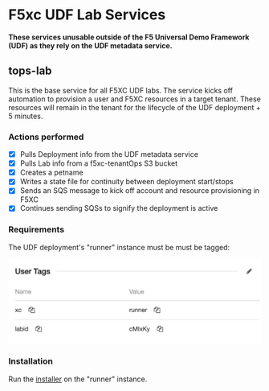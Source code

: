 # F5xc UDF Lab Services

**These services unusable outside of the F5 Universal Demo Framework (UDF) as they rely on the UDF metadata service.**

## tops-lab
This is the base service for all F5XC UDF labs.
The service kicks off automation to provision a user and F5XC resources in a target tenant.
These resources will remain in the tenant for the lifecycle of the UDF deployment + 5 minutes. 

### Actions performed
- [X] Pulls Deployment info from the UDF metadata service
- [X] Pulls Lab info from a f5xc-tenantOps S3 bucket
- [X] Creates a petname
- [X] Writes a state file for continuity between deployment start/stops
- [X] Sends an SQS message to kick off account and resource provisioning in F5XC
- [X] Continues sending SQSs to signify the deployment is active

### Requirements
The UDF deployment's "runner" instance must be must be tagged:

<img src="./images/tags.png" alt="tags" width="512"/>

### Installation
Run the [installer](./lab/tops_lab_install.sh) on the "runner" instance.


